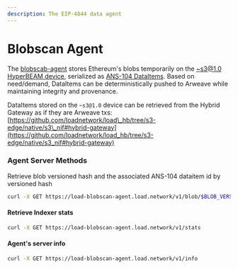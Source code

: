 ```yaml
---
description: The EIP-4844 data agent
---
```


# Blobscan Agent

The [blobscab-agent](https://github.com/loadnetwork/blobscan-agent) stores Ethereum's blobs temporarily on the [\~s3@1.0 HyperBEAM device](../load-hyperbeam/s3-1.0-device.md), serialized as [ANS-104 DataItems](https://github.com/ArweaveTeam/arweave-standards/blob/master/ans/ANS-104.md). Based on need/demand, DataItems can be deterministically pushed to Arweave while maintaining integrity and provenance.

DataItems stored on the `~s3@1.0` device can be retrieved from the Hybrid Gateway as if they are Arweave txs: [https://github.com/loadnetwork/load\_hb/tree/s3-edge/native/s3\_nif#hybrid-gateway](https://github.com/loadnetwork/load_hb/tree/s3-edge/native/s3_nif#hybrid-gateway)

### Agent Server Methods

Retrieve blob versioned hash and the associated ANS-104 dataitem id by versioned hash

```bash
curl -X GET https://load-blobscan-agent.load.network/v1/blob/$BLOB_VERSIONED_HASH
```

#### Retrieve Indexer stats

```bash
curl -X GET https://load-blobscan-agent.load.network/v1/stats
```

#### Agent's server info

```bash
curl -X GET https://load-blobscan-agent.load.network/v1/info
```
